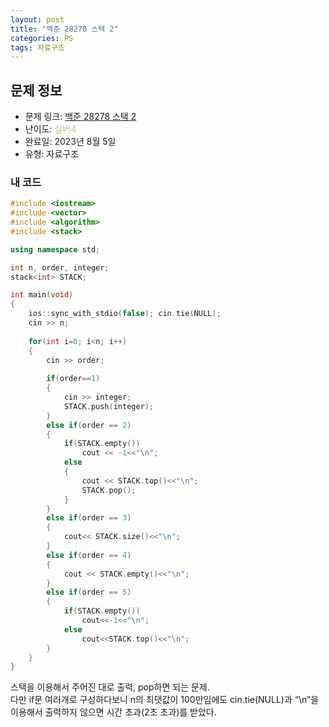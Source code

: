 ```yaml
---
layout: post
title: "백준 28278 스택 2"
categories: PS
tags: 자료구조
---
```


## 문제 정보
- 문제 링크: [백준 28278 스택 2](https://www.acmicpc.net/problem/28278)
- 난이도: <span style="color:#B5C78A">실버4</span>
- 완료일: 2023년 8월 5일
- 유형: 자료구조

### 내 코드

```C++
#include <iostream>
#include <vector>
#include <algorithm>
#include <stack>

using namespace std;

int n, order, integer;
stack<int> STACK;

int main(void)
{
	ios::sync_with_stdio(false); cin.tie(NULL);
	cin >> n;
	
	for(int i=0; i<n; i++)
	{
		cin >> order;
		
		if(order==1)
		{
			cin >> integer;
			STACK.push(integer);
		}	
		else if(order == 2)
		{
			if(STACK.empty())
				cout << -1<<"\n";
			else
			{
				cout << STACK.top()<<"\n";
				STACK.pop();
			}
		}
		else if(order == 3)
		{
			cout<< STACK.size()<<"\n";
		}
		else if(order == 4)
		{
			cout << STACK.empty()<<"\n";
		}
		else if(order == 5)
		{
			if(STACK.empty())
				cout<<-1<<"\n";
			else
				cout<<STACK.top()<<"\n";
		}
	}
}
```

스택을 이용해서 주어진 대로 출력, pop하면 되는 문제.  
다만 if문 여러개로 구성하다보니 n의 최댓값이 100만임에도 cin.tie(NULL)과 “\n”을 이용해서 출력하지 않으면 시간 초과(2초 초과)를 받았다.  

